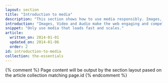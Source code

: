 ```yaml
---
layout: section
title: "Introduction to media"
description: "This section shows how to use media responsibly. Images, video, and audio engage users, but they also drive off users when they don't fit the page, don't load properly, or they slow page loads."
introduction: "Images, Video and Audio make the web engaging and compelling.  Use our guides to get complete mastery and deliver amazing experiences to your users."
snippet: "Only use media that loads fast and scales."
article:
  written_on: 2014-01-01
  updated_on: 2014-01-06
  order: 2
id: introduction-to-media
collection: the-essentials
---
```


{% comment %}
Page content will be output by the section layout pased on the article collection matching page.id
{% endcomment %}
